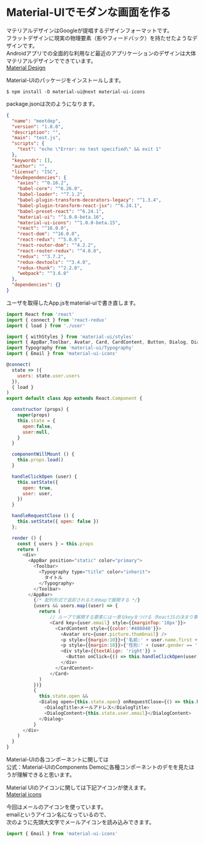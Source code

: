 # Material-UIでモダンな画面を作る
マテリアルデザインはGoogleが提唱するデザインフォーマットです。  
フラットデザインに現実の物理要素（影やフィードバック）を持たせたようなデザインです。  
Androidアプリでの全面的な利用など最近のアプリケーションのデザインは大体マテリアルデザインでできています。  
[Material Design](https://material.io/guidelines/)  
  
Material-UIのパッケージをインストールします。  

```
$ npm install -D material-ui@next material-ui-icons
```

package.jsonは次のようになります。

```package.json
{
  "name": "meetdep",
  "version": "1.0.0",
  "description": "",
  "main": "test.js",
  "scripts": {
    "test": "echo \"Error: no test specified\" && exit 1"
  },
  "keywords": [],
  "author": "",
  "license": "ISC",
  "devDependencies": {
    "axios": "^0.16.2",
    "babel-core": "^6.26.0",
    "babel-loader": "^7.1.2",
    "babel-plugin-transform-decorators-legacy": "^1.3.4",
    "babel-plugin-transform-react-jsx": "^6.24.1",
    "babel-preset-react": "^6.24.1",
    "material-ui": "^1.0.0-beta.16",
    "material-ui-icons": "^1.0.0-beta.15",
    "react": "^16.0.0",
    "react-dom": "^16.0.0",
    "react-redux": "^5.0.6",
    "react-router-dom": "^4.2.2",
    "react-router-redux": "^4.0.8",
    "redux": "^3.7.2",
    "redux-devtools": "^3.4.0",
    "redux-thunk": "^2.2.0",
    "webpack": "^3.6.0"
  },
  "dependencies": {}
}
```

ユーザを取得したApp.jsをmaterial-uiで書き直します。

```App.js
import React from 'react'
import { connect } from 'react-redux'
import { load } from './user'

import { withStyles } from 'material-ui/styles'
import { AppBar,Toolbar, Avatar, Card, CardContent, Button, Dialog, DialogTitle, DialogContent } from 'material-ui'
import Typography from 'material-ui/Typography'
import { Email } from 'material-ui-icons'

@connect(
  state => ({
    users: state.user.users
  }),
  { load }
)
export default class App extends React.Component {

  constructor (props) {
    super(props)
    this.state = {
      open:false,
      user:null,
    }
  }

  componentWillMount () {
    this.props.load()
  }

  handleClickOpen (user) {
    this.setState({
      open: true,
      user: user,
    })
  }

  handleRequestClose () {
    this.setState({ open: false })
  };

  render () {
    const { users } = this.props
    return (
      <div>
        <AppBar position="static" color="primary">
          <Toolbar>
            <Typography type="title" color="inherit">
              タイトル
            </Typography>
          </Toolbar>
        </AppBar>
          {/* 配列形式で返却されるためmapで展開する */}
          {users && users.map((user) => {
            return (
                // ループで展開する要素には一意なkeyをつける（ReactJSの決まり事）
                <Card key={user.email} style={{marginTop:'10px'}}>
                  <CardContent style={{color:'#408040'}}>
                    <Avatar src={user.picture.thumbnail} />
                    <p style={{margin:10}}>{'名前:' + user.name.first + ' ' + user.name.last} </p>
                    <p style={{margin:10}}>{'性別:' + (user.gender == 'male' ? '男性' : '女性')}</p>
                    <div style={{textAlign: 'right'}} >
                      <Button onClick={() => this.handleClickOpen(user)}><Email/>メールする</Button>                    
                    </div>
                  </CardContent>
                </Card>                
            )
          })}        
          {
            this.state.open &&
            <Dialog open={this.state.open} onRequestClose={() => this.handleRequestClose()}>
              <DialogTitle>メールアドレス</DialogTitle>
              <DialogContent>{this.state.user.email}</DialogContent>
            </Dialog>
          }  
      </div>
    )
  }
}
```

Material-UIの各コンポーネントに関しては  
公式：Material-UIのComponents Demoに各種コンポーネントのデモを見たほうが理解できると思います。  
  
Material UIのアイコンに関しては下記アイコンが使えます。  
[Material icons](material.io/icons/)
  
今回はメールのアイコンを使っています。  
emailというアイコン名になっているので、  
次のように先頭大文字でメールアイコンを読み込みできます。  

```App.js
import { Email } from 'material-ui-icons'
```